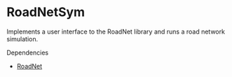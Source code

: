 # RoadNetSym
Implements a user interface to the RoadNet library and runs a road network simulation.

Dependencies
* [RoadNet](https://github.com/Wilfongjt/RoadNet)
